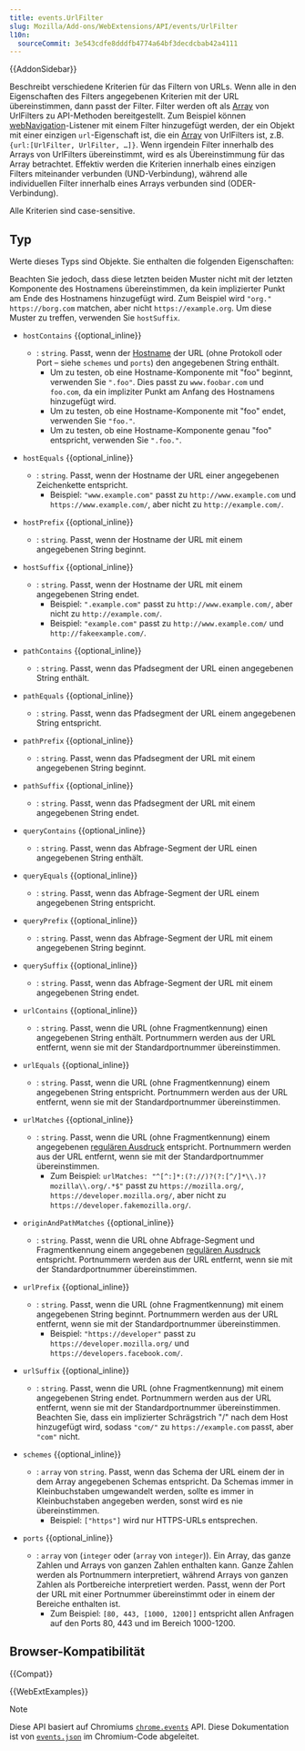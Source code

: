 ```yaml
---
title: events.UrlFilter
slug: Mozilla/Add-ons/WebExtensions/API/events/UrlFilter
l10n:
  sourceCommit: 3e543cdfe8dddfb4774a64bf3decdcbab42a4111
---
```


{{AddonSidebar}}

Beschreibt verschiedene Kriterien für das Filtern von URLs. Wenn alle in den Eigenschaften des Filters angegebenen Kriterien mit der URL übereinstimmen, dann passt der Filter. Filter werden oft als [Array](/de/docs/Web/JavaScript/Reference/Global_Objects/Array) von UrlFilters zu API-Methoden bereitgestellt. Zum Beispiel können [webNavigation](/de/docs/Mozilla/Add-ons/WebExtensions/API/webNavigation)-Listener mit einem Filter hinzugefügt werden, der ein Objekt mit einer einzigen `url`-Eigenschaft ist, die ein [Array](/de/docs/Web/JavaScript/Reference/Global_Objects/Array) von UrlFilters ist, z.B. `{url:[UrlFilter, UrlFilter, …]}`. Wenn irgendein Filter innerhalb des Arrays von UrlFilters übereinstimmt, wird es als Übereinstimmung für das Array betrachtet. Effektiv werden die Kriterien innerhalb eines einzigen Filters miteinander verbunden (UND-Verbindung), während alle individuellen Filter innerhalb eines Arrays verbunden sind (ODER-Verbindung).

Alle Kriterien sind case-sensitive.

## Typ

Werte dieses Typs sind Objekte. Sie enthalten die folgenden Eigenschaften:

Beachten Sie jedoch, dass diese letzten beiden Muster nicht mit der letzten Komponente des Hostnamens übereinstimmen, da kein implizierter Punkt am Ende des Hostnamens hinzugefügt wird. Zum Beispiel wird `"org."` `https://borg.com` matchen, aber nicht `https://example.org`. Um diese Muster zu treffen, verwenden Sie `hostSuffix`.

- `hostContains` {{optional_inline}}

  - : `string`. Passt, wenn der [Hostname](/de/docs/Web/API/HTMLAnchorElement/hostname) der URL (ohne Protokoll oder Port – siehe `schemes` und `ports`) den angegebenen String enthält.
    - Um zu testen, ob eine Hostname-Komponente mit "foo" beginnt, verwenden Sie `".foo"`. Dies passt zu `www.foobar.com` und `foo.com`, da ein impliziter Punkt am Anfang des Hostnamens hinzugefügt wird.
    - Um zu testen, ob eine Hostname-Komponente mit "foo" endet, verwenden Sie `"foo."`.
    - Um zu testen, ob eine Hostname-Komponente genau "foo" entspricht, verwenden Sie `".foo."`.

- `hostEquals` {{optional_inline}}

  - : `string`. Passt, wenn der Hostname der URL einer angegebenen Zeichenkette entspricht.
    - Beispiel: `"www.example.com"` passt zu `http://www.example.com` und `https://www.example.com/`, aber nicht zu `http://example.com/`.

- `hostPrefix` {{optional_inline}}
  - : `string`. Passt, wenn der Hostname der URL mit einem angegebenen String beginnt.
- `hostSuffix` {{optional_inline}}

  - : `string`. Passt, wenn der Hostname der URL mit einem angegebenen String endet.
    - Beispiel: `".example.com"` passt zu `http://www.example.com/`, aber nicht zu `http://example.com/`.
    - Beispiel: `"example.com"` passt zu `http://www.example.com/` und `http://fakeexample.com/`.

- `pathContains` {{optional_inline}}
  - : `string`. Passt, wenn das Pfadsegment der URL einen angegebenen String enthält.
- `pathEquals` {{optional_inline}}
  - : `string`. Passt, wenn das Pfadsegment der URL einem angegebenen String entspricht.
- `pathPrefix` {{optional_inline}}
  - : `string`. Passt, wenn das Pfadsegment der URL mit einem angegebenen String beginnt.
- `pathSuffix` {{optional_inline}}
  - : `string`. Passt, wenn das Pfadsegment der URL mit einem angegebenen String endet.
- `queryContains` {{optional_inline}}
  - : `string`. Passt, wenn das Abfrage-Segment der URL einen angegebenen String enthält.
- `queryEquals` {{optional_inline}}
  - : `string`. Passt, wenn das Abfrage-Segment der URL einem angegebenen String entspricht.
- `queryPrefix` {{optional_inline}}
  - : `string`. Passt, wenn das Abfrage-Segment der URL mit einem angegebenen String beginnt.
- `querySuffix` {{optional_inline}}
  - : `string`. Passt, wenn das Abfrage-Segment der URL mit einem angegebenen String endet.
- `urlContains` {{optional_inline}}
  - : `string`. Passt, wenn die URL (ohne Fragmentkennung) einen angegebenen String enthält. Portnummern werden aus der URL entfernt, wenn sie mit der Standardportnummer übereinstimmen.
- `urlEquals` {{optional_inline}}
  - : `string`. Passt, wenn die URL (ohne Fragmentkennung) einem angegebenen String entspricht. Portnummern werden aus der URL entfernt, wenn sie mit der Standardportnummer übereinstimmen.
- `urlMatches` {{optional_inline}}

  - : `string`. Passt, wenn die URL (ohne Fragmentkennung) einem angegebenen [regulären Ausdruck](/de/docs/Web/JavaScript/Guide/Regular_expressions) entspricht. Portnummern werden aus der URL entfernt, wenn sie mit der Standardportnummer übereinstimmen.
    - Zum Beispiel: `urlMatches: "^[^:]*:(?://)?(?:[^/]*\\.)?mozilla\\.org/.*$"` passt zu `https://mozilla.org/`, `https://developer.mozilla.org/`, aber nicht zu `https://developer.fakemozilla.org/`.

- `originAndPathMatches` {{optional_inline}}
  - : `string`. Passt, wenn die URL ohne Abfrage-Segment und Fragmentkennung einem angegebenen [regulären Ausdruck](/de/docs/Web/JavaScript/Guide/Regular_expressions) entspricht. Portnummern werden aus der URL entfernt, wenn sie mit der Standardportnummer übereinstimmen.
- `urlPrefix` {{optional_inline}}

  - : `string`. Passt, wenn die URL (ohne Fragmentkennung) mit einem angegebenen String beginnt. Portnummern werden aus der URL entfernt, wenn sie mit der Standardportnummer übereinstimmen.
    - Beispiel: `"https://developer"` passt zu `https://developer.mozilla.org/` und `https://developers.facebook.com/`.

- `urlSuffix` {{optional_inline}}
  - : `string`. Passt, wenn die URL (ohne Fragmentkennung) mit einem angegebenen String endet. Portnummern werden aus der URL entfernt, wenn sie mit der Standardportnummer übereinstimmen. Beachten Sie, dass ein implizierter Schrägstrich "/" nach dem Host hinzugefügt wird, sodass `"com/"` zu `https://example.com` passt, aber `"com"` nicht.
- `schemes` {{optional_inline}}

  - : `array` von `string`. Passt, wenn das Schema der URL einem der in dem Array angegebenen Schemas entspricht. Da Schemas immer in Kleinbuchstaben umgewandelt werden, sollte es immer in Kleinbuchstaben angegeben werden, sonst wird es nie übereinstimmen.
    - Beispiel: `["https"]` wird nur HTTPS-URLs entsprechen.

- `ports` {{optional_inline}}
  - : `array` von (`integer` oder (`array` von `integer`)). Ein Array, das ganze Zahlen und Arrays von ganzen Zahlen enthalten kann. Ganze Zahlen werden als Portnummern interpretiert, während Arrays von ganzen Zahlen als Portbereiche interpretiert werden. Passt, wenn der Port der URL mit einer Portnummer übereinstimmt oder in einem der Bereiche enthalten ist.
    - Zum Beispiel: `[80, 443, [1000, 1200]]` entspricht allen Anfragen auf den Ports 80, 443 und im Bereich 1000-1200.

## Browser-Kompatibilität

{{Compat}}

{{WebExtExamples}}

> [!NOTE]
> Diese API basiert auf Chromiums [`chrome.events`](https://developer.chrome.com/docs/extensions/reference/api/events#type-UrlFilter) API. Diese Dokumentation ist von [`events.json`](https://chromium.googlesource.com/chromium/src/+/master/extensions/common/api/events.json) im Chromium-Code abgeleitet.

<!--
// Copyright 2015 The Chromium Authors. All rights reserved.
//
// Redistribution and use in source and binary forms, with or without
// modification, are permitted provided that the following conditions are
// met:
//
//    * Redistributions of source code must retain the above copyright
// notice, this list of conditions and the following disclaimer.
//    * Redistributions in binary form must reproduce the above
// copyright notice, this list of conditions and the following disclaimer
// in the documentation and/or other materials provided with the
// distribution.
//    * Neither the name of Google Inc. nor the names of its
// contributors may be used to endorse or promote products derived from
// this software without specific prior written permission.
//
// THIS SOFTWARE IS PROVIDED BY THE COPYRIGHT HOLDERS AND CONTRIBUTORS
// "AS IS" AND ANY EXPRESS OR IMPLIED WARRANTIES, INCLUDING, BUT NOT
// LIMITED TO, THE IMPLIED WARRANTIES OF MERCHANTABILITY AND FITNESS FOR
// A PARTICULAR PURPOSE ARE DISCLAIMED. IN NO EVENT SHALL THE COPYRIGHT
// OWNER OR CONTRIBUTORS BE LIABLE FOR ANY DIRECT, INDIRECT, INCIDENTAL,
// SPECIAL, EXEMPLARY, OR CONSEQUENTIAL DAMAGES (INCLUDING, BUT NOT
// LIMITED TO, PROCUREMENT OF SUBSTITUTE GOODS OR SERVICES; LOSS OF USE,
// DATA, OR PROFITS; OR BUSINESS INTERRUPTION) HOWEVER CAUSED AND ON ANY
// THEORY OF LIABILITY, WHETHER IN CONTRACT, STRICT LIABILITY, OR TORT
// (INCLUDING NEGLIGENCE OR OTHERWISE) ARISING IN ANY WAY OUT OF THE USE
// OF THIS SOFTWARE, EVEN IF ADVISED OF THE POSSIBILITY OF SUCH DAMAGE.
-->
